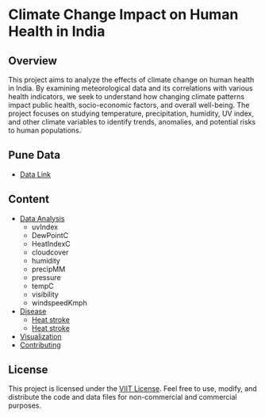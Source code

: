 # Climate Change Impact on Human Health in India

## Overview

This project aims to analyze the effects of climate change on human health in India. By examining meteorological data and its correlations with various health indicators, we seek to understand how changing climate patterns impact public health, socio-economic factors, and overall well-being. The project focuses on studying temperature, precipitation, humidity, UV index, and other climate variables to identify trends, anomalies, and potential risks to human populations.

## Pune Data
- [Data Link](https://www.kaggle.com/code/dipakdeshmukh/pune-weather-data/input)


## Content

- [Data Analysis](#analysis)
    - uvIndex
    - DewPointC
    - HeatIndexC
    - cloudcover
    - humidity
    - precipMM
    - pressure
    - tempC
    - visibility
    - windspeedKmph
- [Disease](#analysis)
    - [Heat stroke](https://www.firstaidpro.com.au/heatstroke-first-aid/)
    - [Heat stroke](https://www.firstaidpro.com.au/heatstroke-first-aid/)
- [Visualization](#visualization)
- [Contributing](#contributing)



## License

This project is licensed under the [VIIT License](LICENSE). Feel free to use, modify, and distribute the code and data files for non-commercial and commercial purposes.
